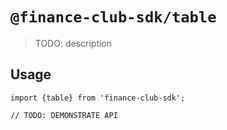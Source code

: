 # `@finance-club-sdk/table`

> TODO: description

## Usage

```
import {table} from 'finance-club-sdk';

// TODO: DEMONSTRATE API
```
